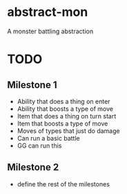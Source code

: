 # abstract-mon

A monster battling abstraction

# TODO

## Milestone 1

- Ability that does a thing on enter
- Ability that boosts a type of move
- Item that does a thing on turn start
- Item that boosts a type of move
- Moves of types that just do damage
- Can run a basic battle
- GG can run this

## Milestone 2

- define the rest of the milestones
